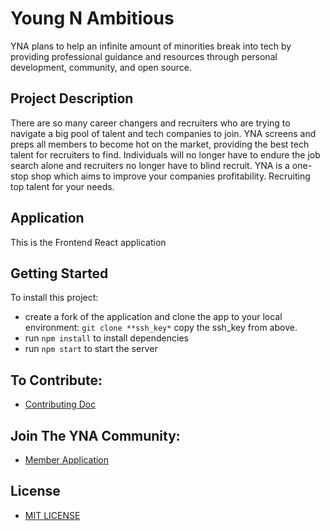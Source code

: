 # Young N Ambitious #
YNA plans to help an infinite amount of minorities break into tech by providing professional guidance and resources through personal development, community, and open source. 

## Project Description ##
There are so many career changers and recruiters who are trying to navigate a big pool of talent and tech companies to join. YNA screens and preps all members to become hot on the market, providing the best tech talent for recruiters to find. Individuals will no longer have to endure the job search alone and recruiters no longer have to blind recruit. YNA is a one-stop shop which aims to improve your companies profitability. Recruiting top talent for your needs.

## Application ##
This is the Frontend React application

## Getting Started ##
To install this project: 
* create a fork of the application and clone the app to your local environment: `git clone **ssh_key*` copy the ssh_key from above.
* run ```npm install``` to install dependencies 
* run ```npm start``` to start the server

## To Contribute: 
* [Contributing Doc](https://github.com/Young-N-Ambitious/yna_frontend/blob/main/CONTRIBUTING.md)

## Join The YNA Community:
- [Member Application](https://docs.google.com/forms/d/e/1FAIpQLSfEHpF9H3U9yCzmUPEiac637mECOzXAqrr9AXuxuz48KUd1pQ/viewform)

## License ##
- [MIT LICENSE](https://opensource.org/licenses/MIT)